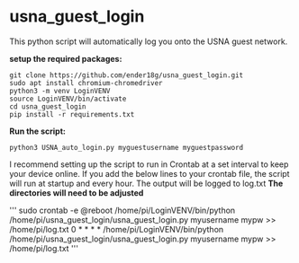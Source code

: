 # usna_guest_login


This python script will automatically log you onto the USNA guest network.

**setup the required packages:**
```
git clone https://github.com/ender18g/usna_guest_login.git
sudo apt install chromium-chromedriver
python3 -m venv LoginVENV
source LoginVENV/bin/activate
cd usna_guest_login
pip install -r requirements.txt
```

**Run the script:**
```
python3 USNA_auto_login.py myguestusername myguestpassword
```



I recommend setting up the script to run in Crontab at a set interval to keep your device online.
If you add the below lines to your crontab file, the script will run at startup and every hour.  The output will be logged to log.txt
 **The directories will need to be adjusted**


'''
sudo crontab -e
@reboot /home/pi/LoginVENV/bin/python /home/pi/usna_guest_login/usna_guest_login.py myusername mypw >> /home/pi/log.txt
0 * * * * /home/pi/LoginVENV/bin/python /home/pi/usna_guest_login/usna_guest_login.py myusername mypw >> /home/pi/log.txt
'''

